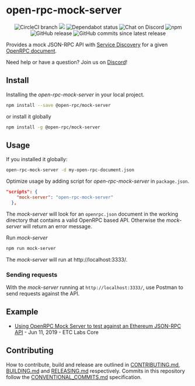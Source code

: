 # open-rpc-mock-server

<center>
  <span>
    <img alt="CircleCI branch" src="https://img.shields.io/circleci/project/github/open-rpc/mock-server/master.svg">
    <img src="https://codecov.io/gh/open-rpc/mock-server/branch/master/graph/badge.svg" />
    <img alt="Dependabot status" src="https://api.dependabot.com/badges/status?host=github&repo=open-rpc/mock-server" />
    <img alt="Chat on Discord" src="https://img.shields.io/badge/chat-on%20discord-7289da.svg" />
    <img alt="npm" src="https://img.shields.io/npm/dt/@open-rpc/mock-server.svg" />
    <img alt="GitHub release" src="https://img.shields.io/github/release/open-rpc/mock-server.svg" />
    <img alt="GitHub commits since latest release" src="https://img.shields.io/github/commits-since/open-rpc/mock-server/latest.svg" />
  </span>
</center>

Provides a mock JSON-RPC API with [Service Discovery](https://github.com/open-rpc/spec#service-discovery-method) for a given [OpenRPC document](https://github.com/open-rpc/spec#openrpc-document).

Need help or have a question? Join us on [Discord](https://discord.gg/gREUKuF)!

## Install

Installing the _open-rpc-mock-server_ in your local project.

```bash
npm install --save @open-rpc/mock-server
```

or install it globally

```bash
npm install -g @open-rpc/mock-server
```

## Usage

If you installed it globally:
```bash
open-rpc-mock-server -d my-open-rpc-document.json
```

Optimize usage by adding script for _open-rpc-mock-server_ in `package.json`.

```json
"scripts": {
    "mock-server": "open-rpc-mock-server"
  },
```

The _mock-server_ will look for an `openrpc.json` document in the working directory that contains a valid OpenRPC based API. Otherwise the _mock-server_ will return an error message.

Run _mock-server_

```bash
npm run mock-server
```

The _mock-server_ will run at  http://localhost:3333/.

### Sending requests

With the _mock-server_ running at `http://localhost:3333/`, use Postman to send requests against the API.

## Example 

- [Using OpenRPC Mock Server to test against an Ethereum JSON-RPC API](https://medium.com/etclabscore/using-openrpc-mock-server-to-test-against-an-ethereum-json-rpc-api-50b86b6d02d6) - Jun 11, 2019 - ETC Labs Core

## Contributing

How to contribute, build and release are outlined in [CONTRIBUTING.md](CONTRIBUTING.md), [BUILDING.md](BUILDING.md) and [RELEASING.md](RELEASING.md) respectively. Commits in this repository follow the [CONVENTIONAL_COMMITS.md](CONVENTIONAL_COMMITS.md) specification.

